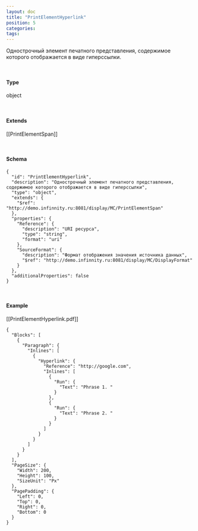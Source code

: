 ```yaml
---
layout: doc
title: "PrintElementHyperlink"
position: 5
categories: 
tags: 
---
```


Однострочный элемент печатного представления, содержимое которого отображается в виде гиперссылки.

   

#### Type

object

   

#### Extends

[[PrintElementSpan]]

   

#### Schema

```
{
  "id": "PrintElementHyperlink",
  "description": "Однострочный элемент печатного представления, содержимое которого отображается в виде гиперссылки",
  "type": "object",
  "extends": {
    "$ref": "http://demo.infinnity.ru:8081/display/MC/PrintElementSpan"
  },
  "properties": {
    "Reference": {
      "description": "URI ресурса",
      "type": "string",
      "format": "uri"
    },
    "SourceFormat": {
      "description": "Формат отображения значения источника данных",
      "$ref": "http://demo.infinnity.ru:8081/display/MC/DisplayFormat"
    }
  },
  "additionalProperties": false
}
```

   

#### Example

[[PrintElementHyperlink.pdf]]

```
{
  "Blocks": [
    {
      "Paragraph": {
        "Inlines": [
          {
            "Hyperlink": {
              "Reference": "http://google.com",
              "Inlines": [
                {
                  "Run": {
                    "Text": "Phrase 1. "
                  }
                },
                {
                  "Run": {
                    "Text": "Phrase 2. "
                  }
                }
              ]
            }
          }
        ]
      }
    }
  ],
  "PageSize": {
    "Width": 200,
    "Height": 100,
    "SizeUnit": "Px"
  },
  "PagePadding": {
    "Left": 0,
    "Top": 0,
    "Right": 0,
    "Bottom": 0
  }
}
```

 

 

